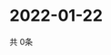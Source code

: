 # 2022-01-22
  共 0条

  <!-- BEGIN -->
  <!-- 最后更新时间Sat Jan 22 2022 05:02:45 GMT+0000 (Coordinated Universal Time) -->
  
  <!-- END -->
  
  